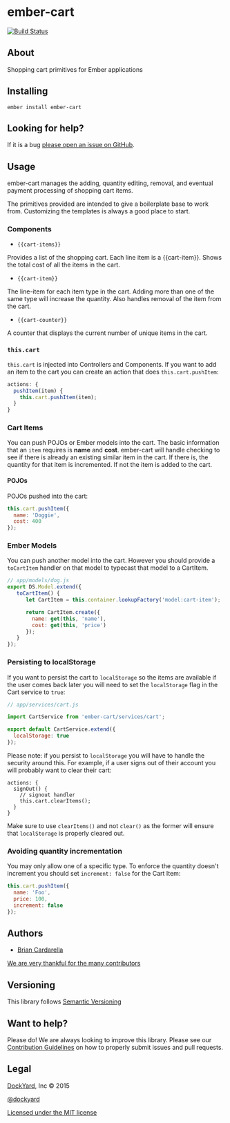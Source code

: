 # ember-cart #

[![Build Status](https://secure.travis-ci.org/dockyard/ember-cart.svg?branch=master)](http://travis-ci.org/dockyard/ember-cart)

## About ##

Shopping cart primitives for Ember applications

## Installing ##

`ember install ember-cart`

## Looking for help? ##

If it is a bug [please open an issue on GitHub](https://github.com/dockyard/ember-cart/issues).

## Usage ##

ember-cart manages the adding, quantity editing, removal, and eventual
payment processing of shopping cart items.

The primitives provided are intended to give a boilerplate base to work
from. Customizing the templates is always a good place to start.

### Components

* `{{cart-items}}`

Provides a list of the shopping cart. Each line item is a {{cart-item}}.
Shows the total cost of all the items in the cart.

* `{{cart-item}}`

The line-item for each item type in the cart. Adding more than one of
the same type will increase the quantity. Also handles removal of the
item from the cart.

* `{{cart-counter}}`

A counter that displays the current number of unique items in the cart.

### `this.cart`

`this.cart` is injected into Controllers and Components. If you want to
add an item to the cart you can create an action that does
`this.cart.pushItem`:

```javascript
actions: {
  pushItem(item) {
    this.cart.pushItem(item);
  }
}
```

### Cart Items

You can push POJOs or Ember models into the cart. The basic information
that an `item` requires is **name** and **cost**. ember-cart will handle
checking to see if there is already an existing similar item in the
cart. If there is, the quantity for that item is incremented. If not the
item is added to the cart.

#### POJOs

POJOs pushed into the cart:

```js
this.cart.pushItem({
  name: 'Doggie',
  cost: 400
});
```

### Ember Models

You can push another model into the cart. However you should provide a
`toCartItem` handler on that model to typecast that model to a CartItem.

```javascript
// app/models/dog.js
export DS.Model.extend({
   toCartItem() {
      let CartItem = this.container.lookupFactory('model:cart-item');

      return CartItem.create({
        name: get(this, 'name'),
        cost: get(this, 'price')
      });
   }
});
```

### Persisting to localStorage

If you want to persist the cart to `localStorage` so the items are
available if the user comes back later you will need to set the
`localStorage` flag in the Cart service to `true`:

```js
// app/services/cart.js

import CartService from 'ember-cart/services/cart';

export default CartService.extend({
  localStorage: true
});
```

Please note: if you persist to `localStorage` you will have to handle
the security around this. For example, if a user signs out of their
account you will probably want to clear their cart:

```javscript
actions: {
  signOut() {
    // signout handler
    this.cart.clearItems();
  }
}
```

Make sure to use `clearItems()` and not `clear()` as the former will
ensure that `localStorage` is properly cleared out.

### Avoiding quantity incrementation

You may only allow one of a specific type. To enforce the quantity
doesn't increment you should set `increment: false` for the Cart Item:

```js
this.cart.pushItem({
  name: 'Foo',
  price: 100,
  increment: false
});
```

## Authors ##

* [Brian Cardarella](http://twitter.com/bcardarella)

[We are very thankful for the many contributors](https://github.com/dockyard/ember-cart/graphs/contributors)

## Versioning ##

This library follows [Semantic Versioning](http://semver.org)

## Want to help? ##

Please do! We are always looking to improve this library. Please see our
[Contribution Guidelines](https://github.com/dockyard/ember-cart/blob/master/CONTRIBUTING.md)
on how to properly submit issues and pull requests.

## Legal ##

[DockYard](http://dockyard.com/ember-consulting), Inc &copy; 2015

[@dockyard](http://twitter.com/dockyard)

[Licensed under the MIT license](http://www.opensource.org/licenses/mit-license.php)
